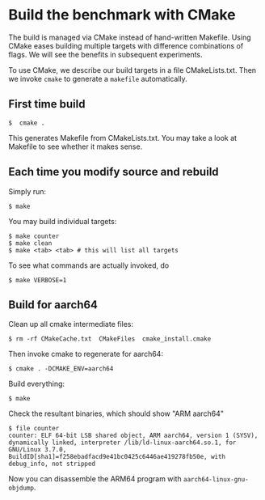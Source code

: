 # Build the benchmark with CMake

The build is managed via CMake instead of hand-written Makefile. Using CMake eases building multiple targets with difference combinations of flags. We will see the benefits in subsequent experiments. 

To use CMake, we describe our build targets in a file CMakeLists.txt. Then we invoke `cmake` to generate a `makefile` automatically. 

## **First time build**

`$  cmake .`

This generates Makefile from CMakeLists.txt. You may take a look at Makefile to see whether it makes sense.  

## **Each time you modify source and rebuild**

Simply run: 

`$ make `

You may build individual targets: 

```
$ make counter
$ make clean
$ make <tab> <tab> # this will list all targets
```

To see what commands are actually invoked, do 

```$ make VERBOSE=1```

## Build for aarch64

Clean up all cmake intermediate files: 

```
$ rm -rf CMakeCache.txt  CMakeFiles  cmake_install.cmake
```

Then invoke cmake to regenerate for aarch64: 

```
$ cmake . -DCMAKE_ENV=aarch64
```
Build everything: 
```
$ make
```
Check the resultant binaries, which should show "ARM aarch64"
```
$ file counter
counter: ELF 64-bit LSB shared object, ARM aarch64, version 1 (SYSV), dynamically linked, interpreter /lib/ld-linux-aarch64.so.1, for GNU/Linux 3.7.0, BuildID[sha1]=f258ebadfacd9e41bc0425c6446ae419278fb50e, with debug_info, not stripped
```

Now you can disassemble the ARM64 program with `aarch64-linux-gnu-objdump`. 